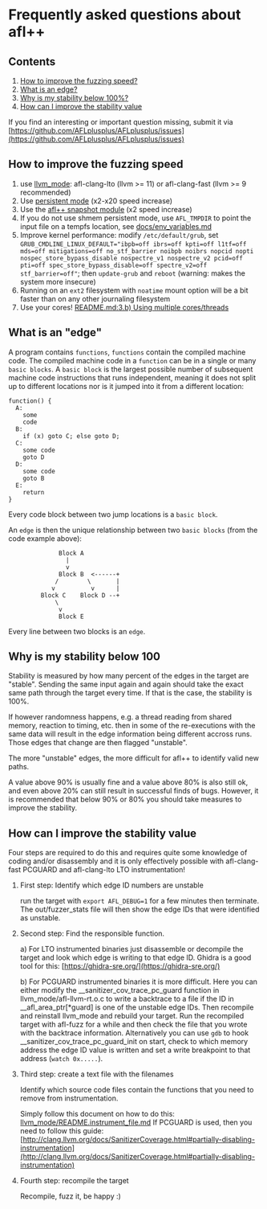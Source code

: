 # Frequently asked questions about afl++

## Contents

  1. [How to improve the fuzzing speed?](#how-to-improve-the-fuzzing-speed)
  2. [What is an edge?](#what-is-an-edge)
  3. [Why is my stability below 100%?](#why-is-my-stability-below-100)
  4. [How can I improve the stability value](#how-can-i-improve-the-stability-value)

If you find an interesting or important question missing, submit it via
[https://github.com/AFLplusplus/AFLplusplus/issues](https://github.com/AFLplusplus/AFLplusplus/issues)

## How to improve the fuzzing speed

  1. use [llvm_mode](docs/llvm_mode/README.md): afl-clang-lto (llvm >= 11) or afl-clang-fast (llvm >= 9 recommended)
  2. Use [persistent mode](llvm_mode/README.persistent_mode.md) (x2-x20 speed increase)
  3. Use the [afl++ snapshot module](https://github.com/AFLplusplus/AFL-Snapshot-LKM) (x2 speed increase)
  4. If you do not use shmem persistent mode, use `AFL_TMPDIR` to point the input file on a tempfs location, see [docs/env_variables.md](docs/env_variables.md)
  5. Improve kernel performance: modify `/etc/default/grub`, set `GRUB_CMDLINE_LINUX_DEFAULT="ibpb=off ibrs=off kpti=off l1tf=off mds=off mitigations=off no_stf_barrier noibpb noibrs nopcid nopti nospec_store_bypass_disable nospectre_v1 nospectre_v2 pcid=off pti=off spec_store_bypass_disable=off spectre_v2=off stf_barrier=off"`; then `update-grub` and `reboot` (warning: makes the system more insecure)
  6. Running on an `ext2` filesystem with `noatime` mount option will be a bit faster than on any other journaling filesystem
  7. Use your cores! [README.md:3.b) Using multiple cores/threads](../README.md#b-using-multiple-coresthreads)

## What is an "edge"

A program contains `functions`, `functions` contain the compiled machine code.
The compiled machine code in a `function` can be in a single or many `basic blocks`.
A `basic block` is the largest possible number of subsequent machine code
instructions that runs independent, meaning it does not split up to different
locations nor is it jumped into it from a different location:
```
function() {
  A:
    some
    code
  B:
    if (x) goto C; else goto D;
  C:
    some code
    goto D
  D:
    some code
    goto B
  E:
    return
}
```
Every code block between two jump locations is a `basic block`.

An `edge` is then the unique relationship between two `basic blocks` (from the
code example above):
```
              Block A
                |
                v
              Block B  <------+
             /        \       |
            v          v      |
         Block C    Block D --+
             \
              v
              Block E
```
Every line between two blocks is an `edge`.

## Why is my stability below 100

Stability is measured by how many percent of the edges in the target are
"stable". Sending the same input again and again should take the exact same
path through the target every time. If that is the case, the stability is 100%.

If however randomness happens, e.g. a thread reading from shared memory,
reaction to timing, etc. then in some of the re-executions with the same data
will result in the edge information being different accross runs.
Those edges that change are then flagged "unstable".

The more "unstable" edges, the more difficult for afl++ to identify valid new
paths.

A value above 90% is usually fine and a value above 80% is also still ok, and
even above 20% can still result in successful finds of bugs.
However, it is recommended that below 90% or 80% you should take measures to
improve the stability.

## How can I improve the stability value

Four steps are required to do this and requires quite some knowledge of
coding and/or disassembly and it is only effectively possible with
afl-clang-fast PCGUARD and afl-clang-lto LTO instrumentation!

  1. First step: Identify which edge ID numbers are unstable

     run the target with `export AFL_DEBUG=1` for a few minutes then terminate.
     The out/fuzzer_stats file will then show the edge IDs that were identified
     as unstable.

  2. Second step: Find the responsible function.

     a) For LTO instrumented binaries just disassemble or decompile the target
        and look which edge is writing to that edge ID. Ghidra is a good tool
        for this: [https://ghidra-sre.org/](https://ghidra-sre.org/)

     b) For PCGUARD instrumented binaries it is more difficult. Here you can
        either modify the __sanitizer_cov_trace_pc_guard function in
        llvm_mode/afl-llvm-rt.o.c to write a backtrace to a file if the ID in
        __afl_area_ptr[*guard] is one of the unstable edge IDs. Then recompile
        and reinstall llvm_mode and rebuild your target. Run the recompiled
	target with afl-fuzz for a while and then check the file that you
        wrote with the backtrace information.
        Alternatively you can use `gdb` to hook __sanitizer_cov_trace_pc_guard_init
        on start, check to which memory address the edge ID value is written
        and set a write breakpoint to that address (`watch 0x.....`).

  3. Third step: create a text file with the filenames

     Identify which source code files contain the functions that you need to
     remove from instrumentation.

     Simply follow this document on how to do this: [llvm_mode/README.instrument_file.md](llvm_mode/README.instrument_file.md)
     If PCGUARD is used, then you need to follow this guide: [http://clang.llvm.org/docs/SanitizerCoverage.html#partially-disabling-instrumentation](http://clang.llvm.org/docs/SanitizerCoverage.html#partially-disabling-instrumentation)

  4. Fourth step: recompile the target

     Recompile, fuzz it, be happy :)

